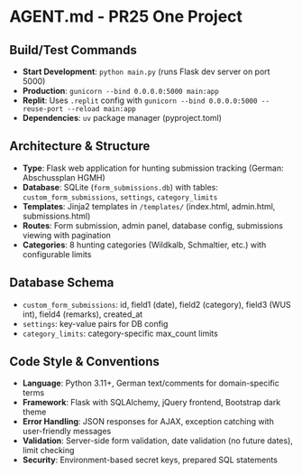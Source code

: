 # AGENT.md - PR25 One Project

## Build/Test Commands
- **Start Development**: `python main.py` (runs Flask dev server on port 5000)
- **Production**: `gunicorn --bind 0.0.0.0:5000 main:app` 
- **Replit**: Uses `.replit` config with `gunicorn --bind 0.0.0.0:5000 --reuse-port --reload main:app`
- **Dependencies**: `uv` package manager (pyproject.toml)

## Architecture & Structure
- **Type**: Flask web application for hunting submission tracking (German: Abschussplan HGMH)
- **Database**: SQLite (`form_submissions.db`) with tables: `custom_form_submissions`, `settings`, `category_limits`
- **Templates**: Jinja2 templates in `/templates/` (index.html, admin.html, submissions.html)
- **Routes**: Form submission, admin panel, database config, submissions viewing with pagination
- **Categories**: 8 hunting categories (Wildkalb, Schmaltier, etc.) with configurable limits

## Database Schema
- `custom_form_submissions`: id, field1 (date), field2 (category), field3 (WUS int), field4 (remarks), created_at
- `settings`: key-value pairs for DB config
- `category_limits`: category-specific max_count limits

## Code Style & Conventions
- **Language**: Python 3.11+, German text/comments for domain-specific terms
- **Framework**: Flask with SQLAlchemy, jQuery frontend, Bootstrap dark theme
- **Error Handling**: JSON responses for AJAX, exception catching with user-friendly messages
- **Validation**: Server-side form validation, date validation (no future dates), limit checking
- **Security**: Environment-based secret keys, prepared SQL statements
